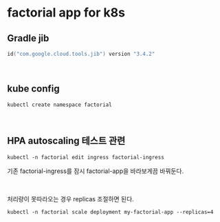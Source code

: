 # factorial app for k8s

## Gradle jib

```kotlin
id("com.google.cloud.tools.jib") version "3.4.2"
```

<br>

## kube config

```shell
kubectl create namespace factorial
```

<br>

## HPA autoscaling 테스트 관련

```shell
kubectl -n factorial edit ingress factorial-ingress
```
기존 factorial-ingress를 잠시 factorial-app을 바라보게끔 바꿔둔다.

<br>

처리량이 못따라오는 경우 replicas 조절하면 된다.
```shell
kubectl -n factorial scale deployment my-factorial-app --replicas=4
```